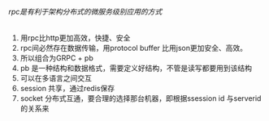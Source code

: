 ###### rpc是有利于架构分布式的微服务级别应用的方式
1. 用rpc比http更加高效，快捷、安全
2. rpc间必然存在数据传输，用protocol buffer 比用json更加安全、高效。
3. 所以组合为GRPC + pb
4. pb 是一种结构和数据格式，需要定义好结构，不管是读写都要用到该结构
5. 可以在多语言之间交互
6. session 共享，通过redis保存
7. socket 分布式互通，要合理的选择那台机器，即根据ssession id 与serverid的关系来
